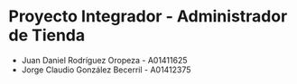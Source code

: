 # Proyecto Integrador - Administrador de Tienda

* Juan Daniel Rodríguez Oropeza - A01411625
* Jorge Claudio González Becerril - A01412375